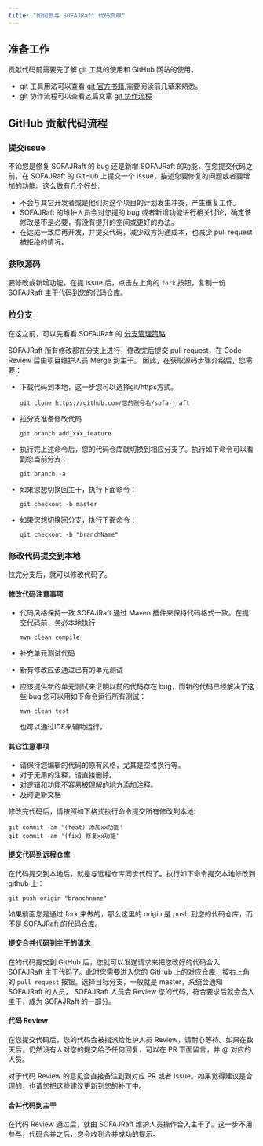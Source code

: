 ```yaml
---
title: "如何参与 SOFAJRaft 代码贡献"
---
```


## 准备工作

贡献代码前需要先了解 git 工具的使用和 GitHub 网站的使用。
- git 工具用法可以查看 [git 官方书籍](https://git-scm.com/book/zh/v1),需要阅读前几章来熟悉。
- git 协作流程可以查看这篇文章 [git 协作流程](http://www.ruanyifeng.com/blog/2015/12/git-workflow.html)

## GitHub 贡献代码流程

### 提交issue

不论您是修复 SOFAJRaft 的 bug 还是新增 SOFAJRaft 的功能，在您提交代码之前，在 SOFAJRaft 的 GitHub 上提交一个 issue，描述您要修复的问题或者要增加的功能。这么做有几个好处:
- 不会与其它开发者或是他们对这个项目的计划发生冲突，产生重复工作。
- SOFAJRaft 的维护人员会对您提的 bug 或者新增功能进行相关讨论，确定该修改是不是必要，有没有提升的空间或更好的办法。
- 在达成一致后再开发，并提交代码，减少双方沟通成本，也减少 pull request 被拒绝的情况。

### 获取源码

要修改或新增功能，在提 issue 后，点击左上角的 ```fork``` 按钮，复制一份 SOFAJRaft 主干代码到您的代码仓库。 

### 拉分支

在这之前，可以先看看 SOFAJRaft 的 [分支管理策略](https://github.com/alipay/sofa-jraft/wiki/Github-%E5%88%86%E6%94%AF%E7%AE%A1%E7%90%86%E7%AD%96%E7%95%A5)

SOFAJRaft 所有修改都在分支上进行，修改完后提交 pull request，在 Code Review 后由项目维护人员 Merge  到主干。
因此，在获取源码步骤介绍后，您需要：
- 下载代码到本地，这一步您可以选择git/https方式。

  ```text
  git clone https://github.com/您的账号名/sofa-jraft
  ```

- 拉分支准备修改代码

  ```text
  git branch add_xxx_feature
  ```

- 执行完上述命令后，您的代码仓库就切换到相应分支了。执行如下命令可以看到您当前分支：

  ```text
  git branch -a
  ```

- 如果您想切换回主干，执行下面命令：

  ```text
  git checkout -b master
  ```

- 如果您想切换回分支，执行下面命令：

  ```text
  git checkout -b "branchName"
  ```

### 修改代码提交到本地

拉完分支后，就可以修改代码了。

#### 修改代码注意事项

- 代码风格保持一致
  SOFAJRaft 通过 Maven 插件来保持代码格式一致。在提交代码前，务必本地执行

  ```text
  mvn clean compile
  ```

- 补充单元测试代码
- 新有修改应该通过已有的单元测试
- 应该提供新的单元测试来证明以前的代码存在 bug，而新的代码已经解决了这些 bug
  您可以用如下命令运行所有测试：

  ```text
  mvn clean test
  ```

  也可以通过IDE来辅助运行。

#### 其它注意事项

- 请保持您编辑的代码的原有风格，尤其是空格换行等。
- 对于无用的注释，请直接删除。
- 对逻辑和功能不容易被理解的地方添加注释。
- 及时更新文档

修改完代码后，请按照如下格式执行命令提交所有修改到本地:

  ```text
  git commit -am '(feat) 添加xx功能'
  git commit -am '(fix) 修复xx功能'
  ```

#### 提交代码到远程仓库

在代码提交到本地后，就是与远程仓库同步代码了。执行如下命令提交本地修改到 github 上：

```text
git push origin "branchname"
```

如果前面您是通过 fork 来做的，那么这里的 origin 是 push 到您的代码仓库，而不是 SOFAJRaft 的代码仓库。

#### 提交合并代码到主干的请求

在的代码提交到 GitHub 后，您就可以发送请求来把您改好的代码合入 SOFAJRaft 主干代码了。此时您需要进入您的 GitHub 上的对应仓库，按右上角的 ```pull request``` 按钮。选择目标分支，一般就是 master，系统会通知 SOFAJRaft 的人员， SOFAJRaft 人员会 Review 您的代码，符合要求后就会合入主干，成为 SOFAJRaft 的一部分。

#### 代码 Review

在您提交代码后，您的代码会被指派给维护人员 Review，请耐心等待。如果在数天后，仍然没有人对您的提交给予任何回复，可以在 PR 下面留言，并 @ 对应的人员。

对于代码 Review 的意见会直接备注到到对应 PR 或者 Issue。如果觉得建议是合理的，也请您把这些建议更新到您的补丁中。

#### 合并代码到主干

在代码 Review 通过后，就由 SOFAJRaft 维护人员操作合入主干了。这一步不用参与，代码合并之后，您会收到合并成功的提示。
